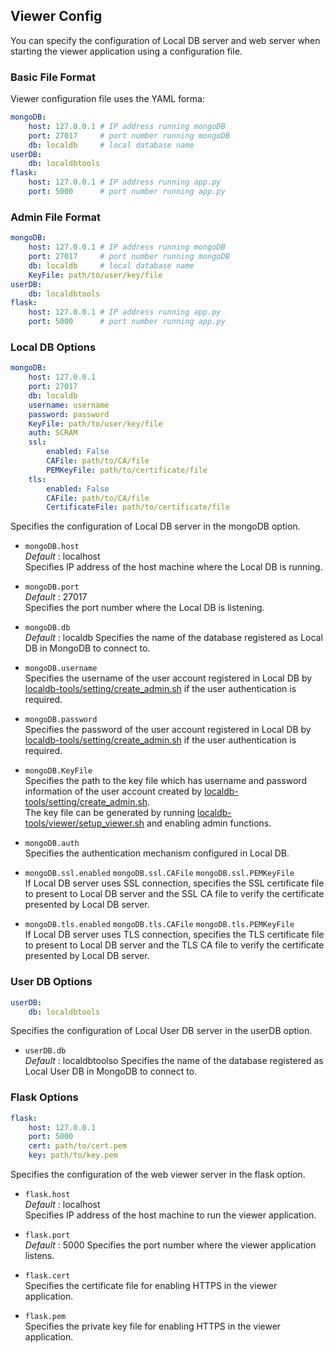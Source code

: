 ## Viewer Config

You can specify the configuration of Local DB server and web server when starting the viewer application using a configuration file.

### Basic File Format

Viewer configuration file uses the YAML forma:

```yml
mongoDB:
    host: 127.0.0.1 # IP address running mongoDB
    port: 27017     # port number running mongoDB
    db: localdb     # local database name
userDB:
    db: localdbtools
flask:
    host: 127.0.0.1 # IP address running app.py
    port: 5000      # port number running app.py
```

### Admin File Format

```yml
mongoDB:
    host: 127.0.0.1 # IP address running mongoDB
    port: 27017     # port number running mongoDB
    db: localdb     # local database name
    KeyFile: path/to/user/key/file
userDB:
    db: localdbtools
flask:
    host: 127.0.0.1 # IP address running app.py
    port: 5000      # port number running app.py
```

### Local DB Options

```yml
mongoDB:
    host: 127.0.0.1
    port: 27017
    db: localdb
    username: username
    password: password
    KeyFile: path/to/user/key/file
    auth: SCRAM
    ssl:
        enabled: False
        CAFile: path/to/CA/file
        PEMKeyFile: path/to/certificate/file
    tls:
        enabled: False
        CAFile: path/to/CA/file
        CertificateFile: path/to/certificate/file
```

Specifies the configuration of Local DB server in the mongoDB option.

- `mongoDB.host`<br>
_Default_ : localhost<br>
Specifies IP address of the host machine where the Local DB is running.

- `mongoDB.port`<br>
_Default_ : 27017<br>
Specifies the port number where the Local DB is listening.

- `mongoDB.db`<br>
_Default_ : localdb
Specifies the name of the database registered as Local DB in MongoDB to connect to.

- `mongoDB.username`<br>
Specifies the username of the user account registered in Local DB by [localdb-tools/setting/create_admin.sh](../script/create_admin.md) if the user authentication is required.

- `mongoDB.password`<br>
Specifies the password of the user account registered in Local DB by [localdb-tools/setting/create_admin.sh](../script/create_admin.md) if the user authentication is required.

- `mongoDB.KeyFile`<br>
Specifies the path to the key file which has username and password information of the user account created by [localdb-tools/setting/create_admin.sh](../script/create_admin.md).<br>
The key file can be generated by running [localdb-tools/viewer/setup_viewer.sh](../script/setup-viewer.md) and enabling admin functions.

- `mongoDB.auth`<br>
Specifies the authentication mechanism configured in Local DB.<br>

- `mongoDB.ssl.enabled` `mongoDB.ssl.CAFile` `mongoDB.ssl.PEMKeyFile`<br>
If Local DB server uses SSL connection, specifies the SSL certificate file to present to Local DB server and the SSL CA file to verify the certificate presented by Local DB server.

- `mongoDB.tls.enabled` `mongoDB.tls.CAFile` `mongoDB.tls.PEMKeyFile`<br>
If Local DB server uses TLS connection, specifies the TLS certificate file to present to Local DB server and the TLS CA file to verify the certificate presented by Local DB server.

### User DB Options

```yml
userDB:
    db: localdbtools
```

Specifies the configuration of Local User DB server in the userDB option.

- `userDB.db`<br>
_Default_ : localdbtoolso
Specifies the name of the database registered as Local User DB in MongoDB to connect to.

### Flask Options

```yml
flask:
    host: 127.0.0.1
    port: 5000
    cert: path/to/cert.pem
    key: path/to/key.pem
```

Specifies the configuration of the web viewer server in the flask option.

- `flask.host` <br>
_Default_ : localhost<br>
Specifies IP address of the host machine to run the viewer application.

- `flask.port`<br>
_Default_ : 5000
Specifies the port number where the viewer application listens.

- `flask.cert`<br>
Specifies the certificate file for enabling HTTPS in the viewer application.

- `flask.pem`<br>
Specifies the private key file for enabling HTTPS in the viewer application.
